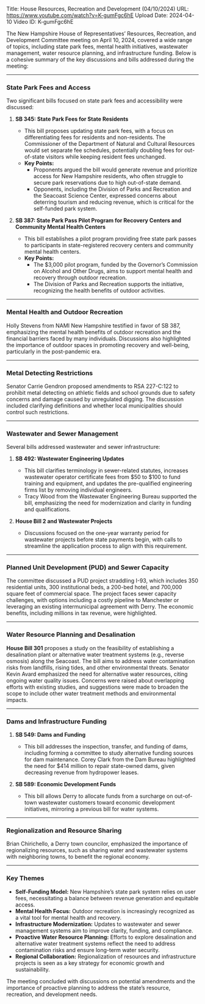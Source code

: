 Title: House Resources, Recreation and Development (04/10/2024)
URL: https://www.youtube.com/watch?v=K-gumFgc6hE
Upload Date: 2024-04-10
Video ID: K-gumFgc6hE

The New Hampshire House of Representatives’ Resources, Recreation, and Development Committee meeting on April 10, 2024, covered a wide range of topics, including state park fees, mental health initiatives, wastewater management, water resource planning, and infrastructure funding. Below is a cohesive summary of the key discussions and bills addressed during the meeting:

---

### **State Park Fees and Access**
Two significant bills focused on state park fees and accessibility were discussed:

1. **SB 345: State Park Fees for State Residents**  
   - This bill proposes updating state park fees, with a focus on differentiating fees for residents and non-residents. The Commissioner of the Department of Natural and Cultural Resources would set separate fee schedules, potentially doubling fees for out-of-state visitors while keeping resident fees unchanged.  
   - **Key Points:**  
     - Proponents argued the bill would generate revenue and prioritize access for New Hampshire residents, who often struggle to secure park reservations due to high out-of-state demand.  
     - Opponents, including the Division of Parks and Recreation and the Seacoast Science Center, expressed concerns about deterring tourism and reducing revenue, which is critical for the self-funded park system.  

2. **SB 387: State Park Pass Pilot Program for Recovery Centers and Community Mental Health Centers**  
   - This bill establishes a pilot program providing free state park passes to participants in state-registered recovery centers and community mental health centers.  
   - **Key Points:**  
     - The $3,000 pilot program, funded by the Governor’s Commission on Alcohol and Other Drugs, aims to support mental health and recovery through outdoor recreation.  
     - The Division of Parks and Recreation supports the initiative, recognizing the health benefits of outdoor activities.  

---

### **Mental Health and Outdoor Recreation**
Holly Stevens from NAMI New Hampshire testified in favor of SB 387, emphasizing the mental health benefits of outdoor recreation and the financial barriers faced by many individuals. Discussions also highlighted the importance of outdoor spaces in promoting recovery and well-being, particularly in the post-pandemic era.

---

### **Metal Detecting Restrictions**
Senator Carrie Gendron proposed amendments to RSA 227-C:122 to prohibit metal detecting on athletic fields and school grounds due to safety concerns and damage caused by unregulated digging. The discussion included clarifying definitions and whether local municipalities should control such restrictions.

---

### **Wastewater and Sewer Management**
Several bills addressed wastewater and sewer infrastructure:

1. **SB 492: Wastewater Engineering Updates**  
   - This bill clarifies terminology in sewer-related statutes, increases wastewater operator certificate fees from $50 to $100 to fund training and equipment, and updates the pre-qualified engineering firms list by removing individual engineers.  
   - Tracy Wood from the Wastewater Engineering Bureau supported the bill, emphasizing the need for modernization and clarity in funding and qualifications.  

2. **House Bill 2 and Wastewater Projects**  
   - Discussions focused on the one-year warranty period for wastewater projects before state payments begin, with calls to streamline the application process to align with this requirement.  

---

### **Planned Unit Development (PUD) and Sewer Capacity**
The committee discussed a PUD project straddling I-93, which includes 350 residential units, 300 institutional beds, a 200-bed hotel, and 700,000 square feet of commercial space. The project faces sewer capacity challenges, with options including a costly pipeline to Manchester or leveraging an existing intermunicipal agreement with Derry. The economic benefits, including millions in tax revenue, were highlighted.

---

### **Water Resource Planning and Desalination**
**House Bill 301** proposes a study on the feasibility of establishing a desalination plant or alternative water treatment systems (e.g., reverse osmosis) along the Seacoast. The bill aims to address water contamination risks from landfills, rising tides, and other environmental threats. Senator Kevin Avard emphasized the need for alternative water resources, citing ongoing water quality issues. Concerns were raised about overlapping efforts with existing studies, and suggestions were made to broaden the scope to include other water treatment methods and environmental impacts.

---

### **Dams and Infrastructure Funding**
1. **SB 549: Dams and Funding**  
   - This bill addresses the inspection, transfer, and funding of dams, including forming a committee to study alternative funding sources for dam maintenance. Corey Clark from the Dam Bureau highlighted the need for $414 million to repair state-owned dams, given decreasing revenue from hydropower leases.  

2. **SB 589: Economic Development Funds**  
   - This bill allows Derry to allocate funds from a surcharge on out-of-town wastewater customers toward economic development initiatives, mirroring a previous bill for water systems.  

---

### **Regionalization and Resource Sharing**
Brian Chirichello, a Derry town councilor, emphasized the importance of regionalizing resources, such as sharing water and wastewater systems with neighboring towns, to benefit the regional economy.

---

### **Key Themes**
- **Self-Funding Model:** New Hampshire’s state park system relies on user fees, necessitating a balance between revenue generation and equitable access.  
- **Mental Health Focus:** Outdoor recreation is increasingly recognized as a vital tool for mental health and recovery.  
- **Infrastructure Modernization:** Updates to wastewater and sewer management systems aim to improve clarity, funding, and compliance.  
- **Proactive Water Resource Planning:** Efforts to explore desalination and alternative water treatment systems reflect the need to address contamination risks and ensure long-term water security.  
- **Regional Collaboration:** Regionalization of resources and infrastructure projects is seen as a key strategy for economic growth and sustainability.  

The meeting concluded with discussions on potential amendments and the importance of proactive planning to address the state’s resource, recreation, and development needs.